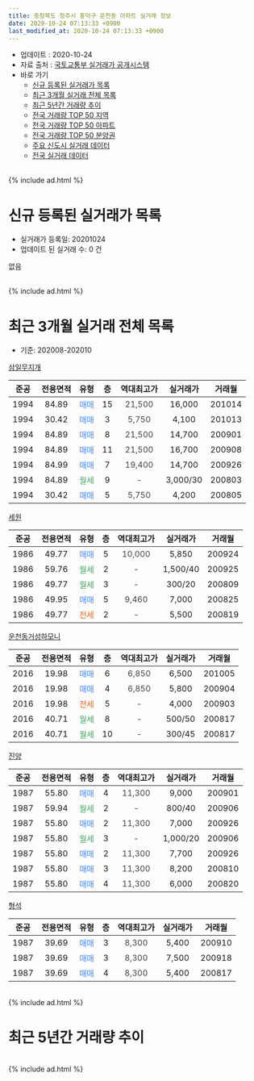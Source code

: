 ```yaml
---
title: 충청북도 청주시 흥덕구 운천동 아파트 실거래 정보
date: 2020-10-24 07:13:33 +0900
last_modified_at: 2020-10-24 07:13:33 +0900
---
```


* 업데이트 : 2020-10-24
* 자료 출처 : [국토교통부 실거래가 공개시스템](http://rt.molit.go.kr)
* 바로 가기
    * [신규 등록된 실거래가 목록](#신규-등록된-실거래가-목록)
    * [최근 3개월 실거래 전체 목록](#최근-3개월-실거래-전체-목록)
    * [최근 5년간 거래량 추이](#최근-5년간-거래량-추이)
    * [전국 거래량 TOP 50 지역](https://inasie.github.io/apt-trade-info/최근-3개월-전국에서-가장-거래가-많이-발생한-지역)
    * [전국 거래량 TOP 50 아파트](https://inasie.github.io/apt-trade-info/최근-3개월-전국에서-가장-거래가-많이-발생한-아파트)
    * [전국 거래량 TOP 50 분양권](https://inasie.github.io/apt-trade-info/최근-3개월-전국에서-가장-거래가-많이-발생한-분양권)
    * [주요 신도시 실거래 데이터](https://inasie.github.io/apt-trade-info/주요-신도시)
    * [전국 실거래 데이터](https://inasie.github.io/apt-trade-info/전국)
<br>
{% include ad.html %}
<br>

# 신규 등록된 실거래가 목록
* 실거래가 등록일: 20201024
* 업데이트 된 실거래 수: 0 건

없음

<br>
{% include ad.html %}
<br>

# 최근 3개월 실거래 전체 목록
* 기준: 202008-202010


[삼일무지개](https://search.naver.com/search.naver?query=%EC%B6%A9%EC%B2%AD%EB%B6%81%EB%8F%84+%EC%B2%AD%EC%A3%BC%EC%8B%9C+%ED%9D%A5%EB%8D%95%EA%B5%AC+%EC%9A%B4%EC%B2%9C%EB%8F%99+%EC%82%BC%EC%9D%BC%EB%AC%B4%EC%A7%80%EA%B0%9C)

|준공|전용면적|유형|층|역대최고가|실거래가|거래월|
|:---:|:---:|:---:|:---:|:---:|:---:|:---:|
|1994|84.89|<span style="color:#4285f3">매매</span>|15|<span style="color:#444444">21,500</span>|16,000|201014|
|1994|30.42|<span style="color:#4285f3">매매</span>|3|<span style="color:#444444">5,750</span>|4,100|201013|
|1994|84.89|<span style="color:#4285f3">매매</span>|8|<span style="color:#444444">21,500</span>|14,700|200901|
|1994|84.89|<span style="color:#4285f3">매매</span>|11|<span style="color:#444444">21,500</span>|16,700|200908|
|1994|84.99|<span style="color:#4285f3">매매</span>|7|<span style="color:#444444">19,400</span>|14,700|200926|
|1994|84.89|<span style="color:#34a853">월세</span>|9|<span style="color:#444444">-</span>|3,000/30|200803|
|1994|30.42|<span style="color:#4285f3">매매</span>|5|<span style="color:#444444">5,750</span>|4,200|200805|

[세원](https://search.naver.com/search.naver?query=%EC%B6%A9%EC%B2%AD%EB%B6%81%EB%8F%84+%EC%B2%AD%EC%A3%BC%EC%8B%9C+%ED%9D%A5%EB%8D%95%EA%B5%AC+%EC%9A%B4%EC%B2%9C%EB%8F%99+%EC%84%B8%EC%9B%90)

|준공|전용면적|유형|층|역대최고가|실거래가|거래월|
|:---:|:---:|:---:|:---:|:---:|:---:|:---:|
|1986|49.77|<span style="color:#4285f3">매매</span>|5|<span style="color:#444444">10,000</span>|5,850|200924|
|1986|59.76|<span style="color:#34a853">월세</span>|2|<span style="color:#444444">-</span>|1,500/40|200925|
|1986|49.77|<span style="color:#34a853">월세</span>|3|<span style="color:#444444">-</span>|300/20|200809|
|1986|49.95|<span style="color:#4285f3">매매</span>|5|<span style="color:#444444">9,460</span>|7,000|200825|
|1986|49.77|<span style="color:#ff5a00">전세</span>|2|<span style="color:#444444">-</span>|5,500|200819|

[운천동거성하모니](https://search.naver.com/search.naver?query=%EC%B6%A9%EC%B2%AD%EB%B6%81%EB%8F%84+%EC%B2%AD%EC%A3%BC%EC%8B%9C+%ED%9D%A5%EB%8D%95%EA%B5%AC+%EC%9A%B4%EC%B2%9C%EB%8F%99+%EC%9A%B4%EC%B2%9C%EB%8F%99%EA%B1%B0%EC%84%B1%ED%95%98%EB%AA%A8%EB%8B%88)

|준공|전용면적|유형|층|역대최고가|실거래가|거래월|
|:---:|:---:|:---:|:---:|:---:|:---:|:---:|
|2016|19.98|<span style="color:#4285f3">매매</span>|6|<span style="color:#444444">6,850</span>|6,500|201005|
|2016|19.98|<span style="color:#4285f3">매매</span>|4|<span style="color:#444444">6,850</span>|5,800|200904|
|2016|19.98|<span style="color:#ff5a00">전세</span>|5|<span style="color:#444444">-</span>|4,000|200903|
|2016|40.71|<span style="color:#34a853">월세</span>|8|<span style="color:#444444">-</span>|500/50|200817|
|2016|40.71|<span style="color:#34a853">월세</span>|10|<span style="color:#444444">-</span>|300/45|200817|

[진양](https://search.naver.com/search.naver?query=%EC%B6%A9%EC%B2%AD%EB%B6%81%EB%8F%84+%EC%B2%AD%EC%A3%BC%EC%8B%9C+%ED%9D%A5%EB%8D%95%EA%B5%AC+%EC%9A%B4%EC%B2%9C%EB%8F%99+%EC%A7%84%EC%96%91)

|준공|전용면적|유형|층|역대최고가|실거래가|거래월|
|:---:|:---:|:---:|:---:|:---:|:---:|:---:|
|1987|55.80|<span style="color:#4285f3">매매</span>|4|<span style="color:#444444">11,300</span>|9,000|200901|
|1987|59.94|<span style="color:#34a853">월세</span>|2|<span style="color:#444444">-</span>|800/40|200906|
|1987|55.80|<span style="color:#4285f3">매매</span>|2|<span style="color:#444444">11,300</span>|7,000|200926|
|1987|55.80|<span style="color:#34a853">월세</span>|3|<span style="color:#444444">-</span>|1,000/20|200906|
|1987|55.80|<span style="color:#4285f3">매매</span>|2|<span style="color:#444444">11,300</span>|7,700|200926|
|1987|55.80|<span style="color:#4285f3">매매</span>|3|<span style="color:#444444">11,300</span>|8,200|200810|
|1987|55.80|<span style="color:#4285f3">매매</span>|4|<span style="color:#444444">11,300</span>|6,000|200820|

[형석](https://search.naver.com/search.naver?query=%EC%B6%A9%EC%B2%AD%EB%B6%81%EB%8F%84+%EC%B2%AD%EC%A3%BC%EC%8B%9C+%ED%9D%A5%EB%8D%95%EA%B5%AC+%EC%9A%B4%EC%B2%9C%EB%8F%99+%ED%98%95%EC%84%9D)

|준공|전용면적|유형|층|역대최고가|실거래가|거래월|
|:---:|:---:|:---:|:---:|:---:|:---:|:---:|
|1987|39.69|<span style="color:#4285f3">매매</span>|3|<span style="color:#444444">8,300</span>|5,400|200910|
|1987|39.69|<span style="color:#4285f3">매매</span>|3|<span style="color:#444444">8,300</span>|7,500|200918|
|1987|39.69|<span style="color:#4285f3">매매</span>|4|<span style="color:#444444">8,300</span>|5,400|200817|


<br>
{% include ad.html %}
<br>

# 최근 5년간 거래량 추이


<div style="width:100%;">
    <canvas id="deal_progress" height="200"></canvas>
</div>

<script>
new Chart(document.getElementById("deal_progress"), {
    type: 'line',
    data: {
        labels: ['201510','201511','201512','201601','201602','201603','201604','201605','201606','201607','201608','201609','201610','201611','201612','201701','201702','201703','201704','201705','201706','201707','201708','201709','201710','201711','201712','201801','201802','201803','201804','201805','201806','201807','201808','201809','201810','201811','201812','201901','201902','201903','201904','201905','201906','201907','201908','201909','201910','201911','201912','202001','202002','202003','202004','202005','202006','202007','202008','202009','202010'],
        datasets: [{
            label: '매매',
            pointRadius: 1,
            data: [8, 6, 3, 6, 10, 11, 10, 11, 4, 9, 12, 6, 10, 11, 8, 4, 4, 8, 9, 7, 2, 4, 6, 6, 10, 2, 6, 7, 7, 8, 7, 9, 6, 5, 5, 6, 6, 13, 6, 5, 3, 6, 3, 7, 6, 12, 2, 3, 11, 4, 4, 8, 13, 6, 10, 14, 9, 9, 5, 10, 3],
            borderColor: "rgba(255, 201, 14, 1)",
            backgroundColor: "rgba(255, 201, 14, 0.5)",
            fill: false,
            lineTension: 0
        },{
            label: '전월세',
            pointRadius: 1,
            data: [1, 9, 2, 1, 5, 5, 5, 6, 4, 2, 4, 2, 4, 5, 3, 4, 3, 5, 2, 2, 4, 2, 3, 3, 1, 3, 2, 0, 2, 3, 5, 4, 4, 2, 10, 3, 5, 4, 3, 5, 2, 5, 6, 1, 4, 4, 5, 3, 5, 4, 3, 3, 5, 3, 8, 5, 6, 3, 5, 4, 0],
            borderColor: "rgba(0, 141, 185, 1)",
            backgroundColor: "rgba(0, 141, 185, 0.5)",
            fill: false,
            lineTension: 0
        }
        ]
    },
    options: {
        responsive: true,
        title: {
            display: false
        },
        tooltips: {
            mode: 'index',
            intersect: false
        },
        hover: {
            mode: 'nearest',
            intersect: true
        },
        scales: {
            xAxes: [{
                display: true,
                scaleLabel: {
                    display: true,
                    labelString: '년/월'
                }
            }],
            yAxes: [{
                display: true,
                ticks: {
                    suggestedMin: 0,
                },
                scaleLabel: {
                    display: true,
                    labelString: '실거래 수'
                }
            }]
        }
    }
});

</script>


<br>
{% include ad.html %}
<br>

